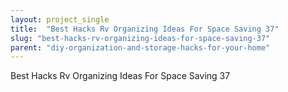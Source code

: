 ```yaml
---
layout: project_single
title:  "Best Hacks Rv Organizing Ideas For Space Saving 37"
slug: "best-hacks-rv-organizing-ideas-for-space-saving-37"
parent: "diy-organization-and-storage-hacks-for-your-home"
---
```

Best Hacks Rv Organizing Ideas For Space Saving 37